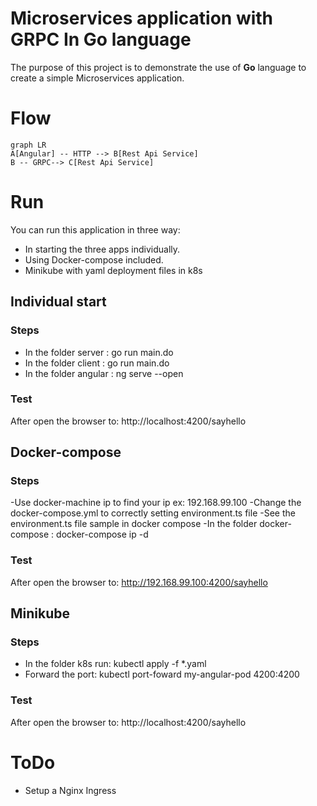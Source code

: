 # Microservices application with GRPC In Go language
The purpose of this project is to demonstrate the use of **Go** language to create a simple Microservices application.
# Flow
```mermaid
graph LR
A[Angular] -- HTTP --> B[Rest Api Service] 
B -- GRPC--> C[Rest Api Service]
```
# Run
You can run this application in three way:
- In starting the three apps individually.
- Using Docker-compose included.
- Minikube with yaml deployment files in k8s
## Individual start
### Steps
- In the folder server : go run main.do
- In the folder client : go run main.do
- In the folder angular : ng serve --open
### Test
After open the browser to: http://localhost:4200/sayhello
## Docker-compose
### Steps
-Use docker-machine ip to find your ip ex:  192.168.99.100
-Change the docker-compose.yml to correctly setting environment.ts file
-See the environment.ts file sample in docker compose
-In the folder docker-compose : docker-compose ip -d
### Test
After open the browser to: http://192.168.99.100:4200/sayhello
## Minikube
### Steps
- In the folder k8s run: kubectl apply -f *.yaml
- Forward the port: kubectl port-foward my-angular-pod 4200:4200
### Test
After open the browser to: http://localhost:4200/sayhello
# ToDo
- Setup a Nginx Ingress
